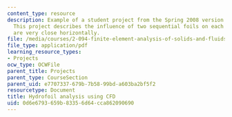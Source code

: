 ```yaml
---
content_type: resource
description: Example of a student project from the Spring 2008 version of the course.
  This project describes the influence of two sequential foils on each other when
  are very close horizontally.
file: /media/courses/2-094-finite-element-analysis-of-solids-and-fluids-ii-spring-2011/0d6e6793659b83356d64cca862090690_MIT2_094S11_aharon.pdf
file_type: application/pdf
learning_resource_types:
- Projects
ocw_type: OCWFile
parent_title: Projects
parent_type: CourseSection
parent_uid: e7707337-679b-7b58-99bd-a603ba2bf5f2
resourcetype: Document
title: Hydrofoil analysis using CFD
uid: 0d6e6793-659b-8335-6d64-cca862090690
---
```

